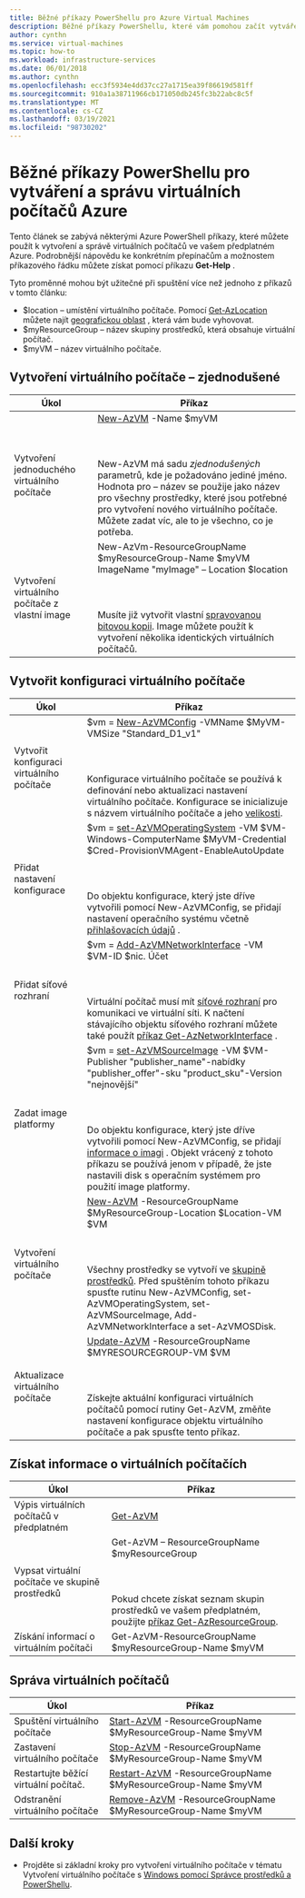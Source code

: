 ```yaml
---
title: Běžné příkazy PowerShellu pro Azure Virtual Machines
description: Běžné příkazy PowerShellu, které vám pomohou začít vytvářet a spravovat virtuální počítače v Azure.
author: cynthn
ms.service: virtual-machines
ms.topic: how-to
ms.workload: infrastructure-services
ms.date: 06/01/2018
ms.author: cynthn
ms.openlocfilehash: ecc3f5934e4dd37cc27a1715ea39f86619d581ff
ms.sourcegitcommit: 910a1a38711966cb171050db245fc3b22abc8c5f
ms.translationtype: MT
ms.contentlocale: cs-CZ
ms.lasthandoff: 03/19/2021
ms.locfileid: "98730202"
---
```

# <a name="common-powershell-commands-for-creating-and-managing-azure-virtual-machines"></a>Běžné příkazy PowerShellu pro vytváření a správu virtuálních počítačů Azure

Tento článek se zabývá některými Azure PowerShell příkazy, které můžete použít k vytvoření a správě virtuálních počítačů ve vašem předplatném Azure.  Podrobnější nápovědu ke konkrétním přepínačům a možnostem příkazového řádku můžete získat pomocí příkazu **Get-Help** .

 

Tyto proměnné mohou být užitečné při spuštění více než jednoho z příkazů v tomto článku:

- $location – umístění virtuálního počítače. Pomocí [Get-AzLocation](/powershell/module/az.resources/get-azlocation) můžete najít [geografickou oblast](https://azure.microsoft.com/regions/) , která vám bude vyhovovat.
- $myResourceGroup – název skupiny prostředků, která obsahuje virtuální počítač.
- $myVM – název virtuálního počítače.

## <a name="create-a-vm---simplified"></a>Vytvoření virtuálního počítače – zjednodušené

| Úkol | Příkaz |
| ---- | ------- |
| Vytvoření jednoduchého virtuálního počítače | [New-AzVM](/powershell/module/az.compute/new-azvm) -Name $myVM <BR></BR><BR></BR> New-AzVM má sadu *zjednodušených* parametrů, kde je požadováno jediné jméno. Hodnota pro – název se použije jako název pro všechny prostředky, které jsou potřebné pro vytvoření nového virtuálního počítače. Můžete zadat víc, ale to je všechno, co je potřeba.|
| Vytvoření virtuálního počítače z vlastní image | New-AzVm-ResourceGroupName $myResourceGroup-Name $myVM ImageName "myImage" – Location $location  <BR></BR><BR></BR>Musíte již vytvořit vlastní [spravovanou bitovou kopii](capture-image-resource.md). Image můžete použít k vytvoření několika identických virtuálních počítačů. |



## <a name="create-a-vm-configuration"></a>Vytvořit konfiguraci virtuálního počítače

| Úkol | Příkaz |
| ---- | ------- |
| Vytvořit konfiguraci virtuálního počítače |$vm = [New-AzVMConfig](/powershell/module/az.compute/new-azvmconfig) -VMName $MyVM-VMSize "Standard_D1_v1"<BR></BR><BR></BR>Konfigurace virtuálního počítače se používá k definování nebo aktualizaci nastavení virtuálního počítače. Konfigurace se inicializuje s názvem virtuálního počítače a jeho [velikosti](../sizes.md). |
| Přidat nastavení konfigurace |$vm = [set-AzVMOperatingSystem](/powershell/module/az.compute/set-azvmoperatingsystem) -VM $VM-Windows-ComputerName $MyVM-Credential $Cred-ProvisionVMAgent-EnableAutoUpdate<BR></BR><BR></BR>Do objektu konfigurace, který jste dříve vytvořili pomocí New-AzVMConfig, se přidají nastavení operačního systému včetně [přihlašovacích údajů](/powershell/module/microsoft.powershell.security/get-credential) . |
| Přidat síťové rozhraní |$vm = [Add-AzVMNetworkInterface](/powershell/module/az.compute/add-azvmnetworkinterface) -VM $VM-ID $nic. Účet<BR></BR><BR></BR>Virtuální počítač musí mít [síťové rozhraní](./quick-create-powershell.md?toc=/azure/virtual-machines/windows/toc.json) pro komunikaci ve virtuální síti. K načtení stávajícího objektu síťového rozhraní můžete také použít [příkaz Get-AzNetworkInterface](/powershell/module/az.compute/add-azvmnetworkinterface) . |
| Zadat image platformy |$vm = [set-AzVMSourceImage](/powershell/module/az.compute/set-azvmsourceimage) -VM $VM-Publisher "publisher_name"-nabídky "publisher_offer"-sku "product_sku"-Version "nejnovější"<BR></BR><BR></BR>Do objektu konfigurace, který jste dříve vytvořili pomocí New-AzVMConfig, se přidají [informace o imagi](cli-ps-findimage.md) . Objekt vrácený z tohoto příkazu se používá jenom v případě, že jste nastavili disk s operačním systémem pro použití image platformy. |
| Vytvoření virtuálního počítače |[New-AzVM](/powershell/module/az.compute/new-azvm) -ResourceGroupName $MyResourceGroup-Location $Location-VM $VM<BR></BR><BR></BR>Všechny prostředky se vytvoří ve [skupině prostředků](../../azure-resource-manager/management/manage-resource-groups-powershell.md). Před spuštěním tohoto příkazu spusťte rutinu New-AzVMConfig, set-AzVMOperatingSystem, set-AzVMSourceImage, Add-AzVMNetworkInterface a set-AzVMOSDisk. |
| Aktualizace virtuálního počítače |[Update-AzVM](/powershell/module/az.compute/update-azvm) -ResourceGroupName $MYRESOURCEGROUP-VM $VM<BR></BR><BR></BR>Získejte aktuální konfiguraci virtuálních počítačů pomocí rutiny Get-AzVM, změňte nastavení konfigurace objektu virtuálního počítače a pak spusťte tento příkaz. |

## <a name="get-information-about-vms"></a>Získat informace o virtuálních počítačích

| Úkol | Příkaz |
| ---- | ------- |
| Výpis virtuálních počítačů v předplatném |[Get-AzVM](/powershell/module/az.compute/get-azvm) |
| Vypsat virtuální počítače ve skupině prostředků |Get-AzVM – ResourceGroupName $myResourceGroup<BR></BR><BR></BR>Pokud chcete získat seznam skupin prostředků ve vašem předplatném, použijte [příkaz Get-AzResourceGroup](/powershell/module/az.resources/get-azresourcegroup). |
| Získání informací o virtuálním počítači |Get-AzVM-ResourceGroupName $myResourceGroup-Name $myVM |

## <a name="manage-vms"></a>Správa virtuálních počítačů
| Úkol | Příkaz |
| --- | --- |
| Spuštění virtuálního počítače |[Start-AzVM](/powershell/module/az.compute/start-azvm) -ResourceGroupName $MyResourceGroup-Name $myVM |
| Zastavení virtuálního počítače |[Stop-AzVM](/powershell/module/az.compute/stop-azvm) -ResourceGroupName $MyResourceGroup-Name $myVM |
| Restartujte běžící virtuální počítač. |[Restart-AzVM](/powershell/module/az.compute/restart-azvm) -ResourceGroupName $MyResourceGroup-Name $myVM |
| Odstranění virtuálního počítače |[Remove-AzVM](/powershell/module/az.compute/remove-azvm) -ResourceGroupName $MyResourceGroup-Name $myVM |


## <a name="next-steps"></a>Další kroky
* Projděte si základní kroky pro vytvoření virtuálního počítače v tématu Vytvoření virtuálního počítače s [Windows pomocí Správce prostředků a PowerShellu](./quick-create-powershell.md?toc=/azure/virtual-machines/windows/toc.json).
